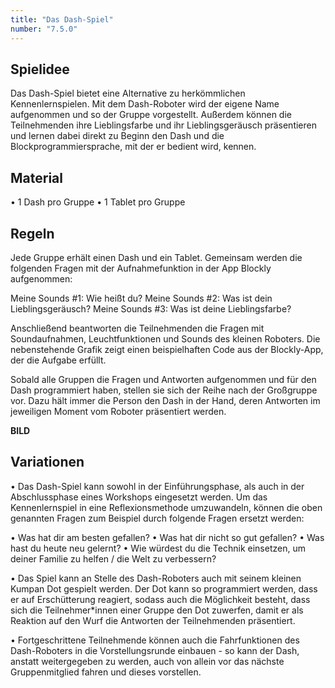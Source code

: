 ```yaml
---
title: "Das Dash-Spiel"
number: "7.5.0"
---
```

## Spielidee
Das Dash-Spiel bietet eine Alternative zu herkömmlichen Kennenlernspielen. Mit dem Dash-Roboter wird der eigene Name aufgenommen und so der Gruppe vorgestellt. Außerdem können die Teilnehmenden ihre Lieblingsfarbe und ihr Lieblingsgeräusch präsentieren und lernen dabei direkt zu Beginn den Dash und die Blockprogrammiersprache, mit der er bedient wird, kennen.

## Material 
• 1 Dash pro Gruppe
• 1 Tablet pro Gruppe

## Regeln
Jede Gruppe erhält einen Dash und ein Tablet. Gemeinsam werden die folgenden Fragen mit der Aufnahmefunktion in der App Blockly aufgenommen:  

Meine Sounds #1: Wie heißt du?
Meine Sounds #2: Was ist dein Lieblingsgeräusch? 
Meine Sounds #3: Was ist deine Lieblingsfarbe?  

Anschließend beantworten die Teilnehmenden die Fragen mit Soundaufnahmen, Leuchtfunktionen und Sounds des kleinen Roboters. Die nebenstehende Grafik zeigt einen beispielhaften Code aus der Blockly-App, der die Aufgabe erfüllt.  

Sobald alle Gruppen die Fragen und Antworten aufgenommen und für den Dash programmiert haben, stellen sie sich der Reihe nach der Großgruppe vor. Dazu hält immer die Person den Dash in der Hand, deren Antworten im jeweiligen Moment vom Roboter präsentiert werden.

**BILD**

## Variationen
• Das Dash-Spiel kann sowohl in der Einführungsphase, als auch in der Abschlussphase eines Workshops eingesetzt werden. Um das Kennenlernspiel in eine Reflexionsmethode umzuwandeln, können die oben genannten Fragen zum Beispiel durch folgende Fragen ersetzt werden:  

   • Was hat dir am besten gefallen?
 • Was hat dir nicht so gut gefallen?
 • Was hast du heute neu gelernt?
 • Wie würdest du die Technik einsetzen, um deiner
Familie zu helfen / die Welt zu verbessern?  

• Das Spiel kann an Stelle des Dash-Roboters auch mit seinem kleinen Kumpan Dot gespielt werden. Der Dot kann so programmiert werden, dass er auf Erschütterung reagiert, sodass auch die Möglichkeit besteht, dass sich die Teilnehmer*innen einer Gruppe den Dot zuwerfen, damit er als Reaktion auf den Wurf die Antworten der Teilnehmenden präsentiert.  

• Fortgeschrittene Teilnehmende können auch die Fahrfunktionen des Dash-Roboters in die Vorstellungsrunde einbauen - so kann der Dash, anstatt weitergegeben zu werden, auch von allein vor das nächste Gruppenmitglied fahren und dieses vorstellen.